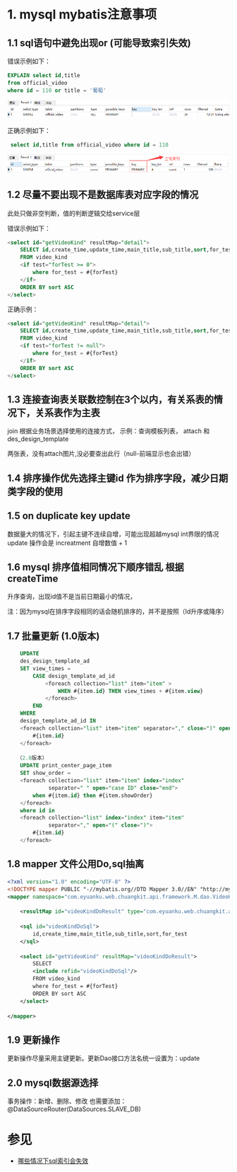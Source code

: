 # 1. mysql mybatis注意事项 

## 1.1 sql语句中避免出现or (可能导致索引失效)

错误示例如下：
```sql
EXPLAIN select id,title
from official_video
where id = 110 or title = '葡萄'
```
![](doc/media/979746a5.png)

正确示例如下： 
```sql
 select id,title from official_video where id = 110
```
![](doc/media/99e62645.png)


## 1.2 <if test= "" />	尽量不要出现不是数据库表对应字段的情况
此处只做非空判断，值的判断逻辑交给service层

错误示例如下： 
```sql
<select id="getVideoKind" resultMap="detail">
    SELECT id,create_time,update_time,main_title,sub_title,sort,for_test
    FROM video_kind
    <if test="forTest >= 0">
        where for_test = #{forTest}
    </if>
    ORDER BY sort ASC
</select>
```

正确示例：
```sql
<select id="getVideoKind" resultMap="detail">
    SELECT id,create_time,update_time,main_title,sub_title,sort,for_test
    FROM video_kind
    <if test="forTest != null">
        where for_test = #{forTest}
    </if>
    ORDER BY sort ASC
</select>
```


## 1.3 连接查询表关联数控制在3个以内，有关系表的情况下，关系表作为主表

join 根据业务场景选择使用的连接方式， 
示例：查询模板列表，	attach 和 des_design_template

两张表，没有attach图片,没必要查出此行（null-前端显示也会出错）

## 1.4 排序操作优先选择主键id 作为排序字段，减少日期类字段的使用


## 1.5 on duplicate key update

数据量大的情况下，引起主键不连续自增，可能出现超越mysql int界限的情况	update
操作会是 increatment 自增数值 + 1

## 1.6 mysql 排序值相同情况下顺序错乱 根据createTime
升序查询，出现id值不是当前日期最小的情况，
 
 注：因为mysql在排序字段相同的话会随机排序的，并不是按照（Id升序或降序）

## 1.7 批量更新	(1.0版本)

```sql
    UPDATE
    des_design_template_ad
    SET view_times = 
        CASE design_template_ad_id
            <foreach collection="list" item="item" > 
                WHEN #{item.id} THEN view_times + #{item.view}					
            </foreach>
        END
    WHERE
    design_template_ad_id IN
    <foreach collection="list" item="item" separator="," close=")" open="(" > 
        #{item.id} 
    </foreach>

   （2.0版本）
    UPDATE print_center_page_item
    SET show_order =
    <foreach collection="list" item="item" index="index"
             separator=" " open="case ID" close="end">
        when #{item.id} then #{item.showOrder}
    </foreach>
    where id in
    <foreach collection="list" index="index" item="item"
             separator="," open="(" close=")">
        #{item.id}
    </foreach>
```
	
## 1.8 mapper 文件公用Do,sql抽离

```xml
<?xml version="1.0" encoding="UTF-8" ?>
<!DOCTYPE mapper PUBLIC "-//mybatis.org//DTD Mapper 3.0//EN" "http://mybatis.org/dtd/mybatis-3-mapper.dtd" >
<mapper namespace="com.eyuanku.web.chuangkit.api.framework.M.dao.VideoKindDao">

    <resultMap id="videoKindDoResult" type="com.eyuanku.web.chuangkit.api.framework.domain.dox.VideoKindDo" autoMapping="true"/>

    <sql id="videoKindDoSql">
        id,create_time,main_title,sub_title,sort,for_test
    </sql>
    
    <select id="getVideoKind" resultMap="videoKindDoResult">
        SELECT 
        <include refid="videoKindDoSql"/>
        FROM video_kind
        where for_test = #{forTest}
        ORDER BY sort ASC
    </select>

</mapper>
```

## 1.9 更新操作
  更新操作尽量采用主键更新。更新Dao接口方法名统一设置为：update 
 
## 2.0 mysql数据源选择

  事务操作：新增、删除、修改 也需要添加：
  @DataSourceRouter(DataSources.SLAVE_DB)

		

# 参见
- [哪些情况下sql索引会失效](https://blog.csdn.net/JOJOY_tester/article/details/71104104)
